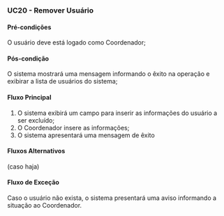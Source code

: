 ### UC20 - Remover Usuário


#### Pré-condições
O usuário deve está logado como Coordenador;

#### Pós-condição
O sistema mostrará uma mensagem informando o êxito na operação e exibirar a lista de usuários do sistema;

#### Fluxo Principal
1. O sistema exibirá um campo para inserir as informações do usuário a ser excluído;
2. O Coordenador insere as informações;
3. O sistema apresentará uma mensagem de êxito

#### Fluxos Alternativos
(caso haja)

#### Fluxo de Exceção
Caso o usuário não exista, o sistema presentará uma aviso informando a situação ao Coordenador.
